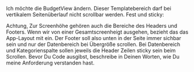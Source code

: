 Ich möchte die BudgetView ändern.
Dieser Templatebereich darf bei vertikalem Seitenüberlauf nicht scrollbar werden. Fest und sticky:
<template>
  <div class="p-4 flex flex-col">
    <!-- Zeile 1: Navigation + Headerbereich -->
    <div class="mb-4 shrink-0">
      <div class="flex items-center justify-between mb-4">
        <h1 class="text-2xl font-bold">Budgetübersicht</h1>
        <div class="flex items-center gap-2">
          <button class="btn btn-sm" @click="monthOffset--">&laquo;</button>
          <button class="btn btn-sm" @click="monthOffset++">&raquo;</button>
          <select
            v-model.number="numMonths"
            class="select select-bordered select-sm w-20"
          >
            <option v-for="n in 6" :key="n" :value="n">{{ n }} Monate</option>
          </select>
        </div>
      </div>
    </div>
  </div>
  <div class="h-full flex overflow-x-auto">
    <div
      :style="{ flex: '0 0 calc(100% / ' + totalColumns + ')' }"
      class="flex flex-col overflow-hidden"
    ></div>
    <div
      v-for="month in months"
      :key="month.key"
      :style="{ flex: '0 0 calc(100% / ' + totalColumns + ')' }"
      class="flex flex-col overflow-hidden"
    >
      <BudgetMonthHeaderCard
        :label="month.label"
        :toBudget="200"
        :budgeted="0"
        :overspent="0"
        :available="200"
        :nextMonth="0"
      />
    </div>
  </div>


  Dieser Bereich hingegen muss vertikal scrollbar werden, sobald die gesamte Seite überläuft.
  <!-- Zeile 2: Datenbereich (scrollbar) -->
  <div class="grow overflow-hidden">
    <div class="h-full flex overflow-x-auto">
      <!-- Kategorie-Spalte -->
      <div
        :style="{ flex: '0 0 calc(100% / ' + totalColumns + ')' }"
        class="flex flex-col overflow-hidden"
      >
        <BudgetCategoryColumn
          v-model:expanded="expanded"
          class="h-full overflow-y-auto"
        />
      </div>

      <!-- Monats-Spalten -->
      <div
        v-for="month in months"
        :key="month.key"
        :style="{ flex: '0 0 calc(100% / ' + totalColumns + ')' }"
        class="flex flex-col overflow-hidden"
      >
        <div class="overflow-y-auto h-full">
          <BudgetMonthCard
            :month="month"
            :categories="categories"
            :expanded="expanded"
          />
        </div>
      </div>
    </div>
  </div>
</template>

Achtung, Zur Screenhöhe gehören auch die Bereiche des Headers und Footers. Wenn wir von einer Gesamtscreenheigt ausgehen, bezieht das das App-Layout mit ein. Der Footer soll also unten in der Seite immer sichbar sein und nur der Datenbereich bei Übergröße scrollen. Bei Datenbereich und Kategorienspalte sollen jeweils die Header Zeilen sticky sein beim Scrollen.
Bevor Du Code ausgibst, beschreibe in Deinen Worten, wie Du meine Anforderung verstanden hast.
